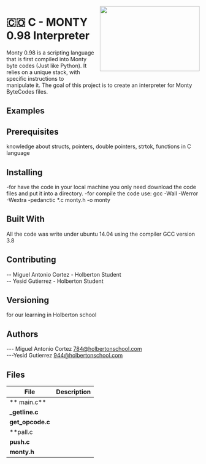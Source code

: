 <p>
<img width="260" height="170" src="https://davidjohncoleman.com/wp-djc/wp-content/uploads/2017/06/HBTN-Borderless-CMYK-Logo-Vertical-Color-Black@1200ppi-300x236.png" align="right" >
</p>





# :colombia: C - MONTY 0.98 Interpreter                                         
Monty 0.98 is a scripting language that is first compiled into Monty byte codes 
(Just like Python). It relies on a unique stack, with specific instructions to  
 manipulate it. The goal of this project is to create an interpreter for Monty  
ByteCodes files.                                                                
## Examples                                                                     
## Prerequisites
knowledge about structs, pointers, double pointers, strtok, functions in C      
language                                                                        
## Installing
-for have the code in your local machine you only need download the code files and put it into a directory.
 -for compile the code use: gcc -Wall -Werror -Wextra -pedanctic *.c monty.h -o monty
## Built With

All the code was write under ubuntu 14.04 using the compiler GCC version 3.8    
                                                             

## Contributing
-- Miguel Antonio Cortez - Holberton Student                                    
-- Yesid Gutierrez - Holberton Student                                          

## Versioning
for our learning in Holberton school

## Authors
--- Miguel Antonio Cortez 784@holbertonschool.com                              
---Yesid Gutierrez  944@holbertonschool.com                                    
                                                                               
## Files

|         File            |             Description                  |
| ------------------------| ---------------------------------------- |
|       ** main.c**       |
|    **_getline.c**       |
|   **get_opcode.c**      |
|      **pall.c           |
|     **push.c**          |
|     **monty.h**         |